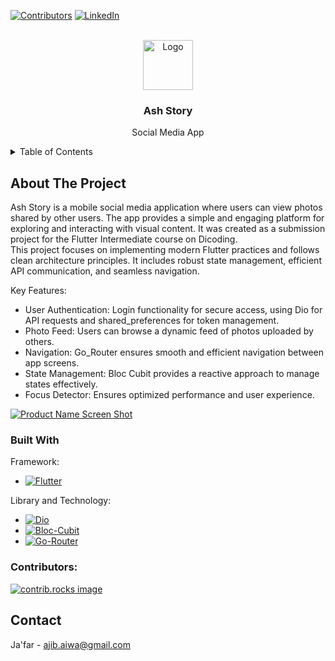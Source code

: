 <a id="readme-top"></a>

[![Contributors][contributors-shield]][contributors-url]
[![LinkedIn][linkedin-shield]][linkedin-url]

<!-- PROJECT LOGO -->
<br />
<div align="center">
  <a href="https://github.com/othneildrew/Best-README-Template">
    <img src="images/logo.png" alt="Logo" width="80" height="80">
  </a>

  <h3 align="center">Ash Story</h3>

  <p align="center">
    Social Media App
    <br />
  </p>
</div>

<!-- TABLE OF CONTENTS -->
<details>
  <summary>Table of Contents</summary>
  <ol>
    <li>
      <a href="#about-the-project">About The Project</a>
      <ul>
        <li><a href="#built-with">Built With</a></li>
      </ul>
    </li>
    <li><a href="#contributing">Contributing</a></li>
    <li><a href="#contact">Contact</a></li>
  </ol>
</details>

<!-- ABOUT THE PROJECT -->
## About The Project

Ash Story is a mobile social media application where users can view photos shared by other users. The app provides a simple and engaging platform for exploring and interacting with visual content. It was created as a submission project for the Flutter Intermediate course on Dicoding.
<br />
This project focuses on implementing modern Flutter practices and follows clean architecture principles. It includes robust state management, efficient API communication, and seamless navigation.

Key Features:

- User Authentication: Login functionality for secure access, using Dio for API requests and shared_preferences for token management.
- Photo Feed: Users can browse a dynamic feed of photos uploaded by others.
- Navigation: Go_Router ensures smooth and efficient navigation between app screens.
- State Management: Bloc Cubit provides a reactive approach to manage states effectively.
- Focus Detector: Ensures optimized performance and user experience.

[![Product Name Screen Shot][product-screenshot]](https://example.com)

### Built With

Framework:
* [![Flutter][Flutter]][Flutter-url]

Library and Technology:
* [![Dio][Dio]][Dio-url]
* [![Bloc-Cubit][Bloc]][Bloc-url]
* [![Go-Router][Go-Router]][Go-Router-url]

<!-- CONRTIBUTORS -->
### Contributors:

<a href="https://github.com/jafar144/AshStory/graphs/contributors">
  <img src="https://contrib.rocks/image?repo=jafar144/AshStory" alt="contrib.rocks image" />
</a>

<!-- <p align="right">(<a href="#readme-top">back to top</a>)</p> -->

<!-- CONTACT -->
## Contact

Ja'far - ajib.aiwa@gmail.com

<!-- MARKDOWN LINKS & IMAGES -->
<!-- https://www.markdownguide.org/basic-syntax/#reference-style-links -->
[contributors-shield]: https://img.shields.io/github/contributors/jafar144/AshStory.svg?style=for-the-badge
[contributors-url]: https://github.com/othneildrew/Best-README-Template/graphs/contributors
[linkedin-shield]: https://img.shields.io/badge/-LinkedIn-black.svg?style=for-the-badge&logo=linkedin&colorB=555
[linkedin-url]: https://www.linkedin.com/in/jafarrmu/
[product-screenshot]: images/screenshot.png
[Flutter]: https://img.shields.io/badge/Flutter-20232A?style=for-the-badge&logo=flutter&logoColor=61DAFB
[Flutter-url]: https://flutter.dev/
[Dio]: https://img.shields.io/badge/Dio-20232A?style=for-the-badge&logo=dio&logoColor=61DAFB
[Dio-url]: https://pub.dev/packages/dio
[Bloc]: https://img.shields.io/badge/Bloc--Cubit-20232A?style=for-the-badge&logo=bloc&logoColor=61DAFB
[Bloc-url]: https://pub.dev/packages/bloc
[Go-Router]: https://img.shields.io/badge/Go--Router-20232A?style=for-the-badge&logo=bloc&logoColor=61DAFB
[Go-Router-url]: https://pub.dev/packages/go_router
